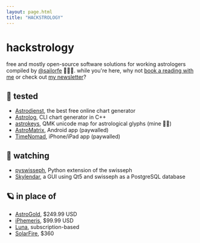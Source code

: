```yaml
---
layout: page.html
title: "HACKSTROLOGY"
---
```

# hackstrology

free and mostly open-source software solutions for working astrologers compiled by [@sailorfe](https://codeberg.org/sailorfe) 👩🏻‍💻. while you're here, why not [book a reading with me](https://ko-fi.com/hackstrology) or check out [my newsletter](https://buttondown.com/hackstrology)?

## 🌟 tested

- [Astrodienst](https://astro.com), the best free online chart generator
- [Astrolog](https://astrolog.org/astrolog.htm), CLI chart generator in C++
- [astrokeys](https://codeberg.org/sailorfe/astrokeys), QMK unicode map for astrological glyphs (mine 💅🏻)
- [AstroMatrix](https://astromatrix.org/), Android app (paywalled)
- [TimeNomad](https://timenomad.app/), iPhone/iPad app (paywalled)

## 🔭 watching

- [pyswisseph](https://github.com/astrorigin/pyswisseph), Python extension of the swisseph
- [Skylendar](https://sourceforge.net/projects/skylendar/), a GUI using Qt5 and swisseph as a PostgreSQL database

## 🪐 in place of

- [AstroGold](https://www.astrogold.io/), $249.99 USD
- [iPhemeris](https://iphemeris.com/), $99.99 USD
- [Luna](https://www.lunaastrology.com/), subscription-based
- [SolarFire](https://alabe.com/solarfireV9.html), $360
